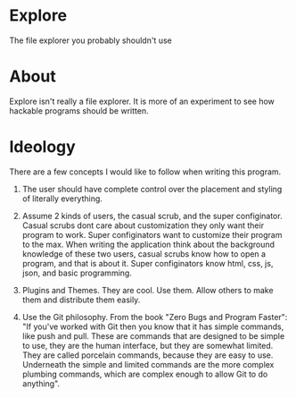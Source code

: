 # Explore
The file explorer you probably shouldn't use


# About
Explore isn't really a file explorer. It is more of an experiment to see how hackable programs should be written.


# Ideology 

There are a few concepts I would like to follow when writing this program.

1. The user should have complete control over the placement and styling of literally everything.

2. Assume 2 kinds of users, the casual scrub, and the super configinator. Casual scrubs dont care about customization they only want their program to work. Super configinators want to customize their program to the max. When writing the application think about the background knowledge of these two users, casual scrubs know how to open a program, and that is about it. Super configinators know html, css, js, json, and basic programming.

3. Plugins and Themes. They are cool. Use them. Allow others to make them and distribute them easily.

4. Use the Git philosophy. From the book "Zero Bugs and Program Faster": "If you've worked with Git then you know that it has simple commands, like push and pull. These are commands that are designed to be simple to use, they are the human interface, but they are somewhat limited. They are called porcelain commands, because they are easy to use. Underneath the simple and limited commands are the more complex plumbing commands, which are complex enough to allow Git to do anything".